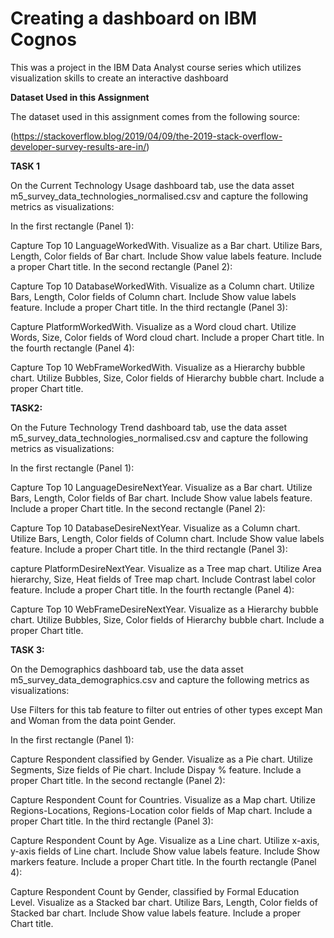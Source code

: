 # Creating a dashboard on IBM Cognos

This was a project in the IBM Data Analyst course series which utilizes visualization skills to create an interactive dashboard 

**Dataset Used in this Assignment**

The dataset used in this assignment comes from the following source: 

(https://stackoverflow.blog/2019/04/09/the-2019-stack-overflow-developer-survey-results-are-in/)

**TASK 1**

On the Current Technology Usage dashboard tab, use the data asset m5_survey_data_technologies_normalised.csv and capture the following metrics as visualizations:

In the first rectangle (Panel 1):

Capture Top 10 LanguageWorkedWith.
Visualize as a Bar chart.
Utilize Bars, Length, Color fields of Bar chart.
Include Show value labels feature.
Include a proper Chart title.
In the second rectangle (Panel 2):

Capture Top 10 DatabaseWorkedWith.
Visualize as a Column chart.
Utilize Bars, Length, Color fields of Column chart.
Include Show value labels feature.
Include a proper Chart title.
In the third rectangle (Panel 3):

Capture PlatformWorkedWith.
Visualize as a Word cloud chart.
Utilize Words, Size, Color fields of Word cloud chart.
Include a proper Chart title.
In the fourth rectangle (Panel 4):

Capture Top 10 WebFrameWorkedWith.
Visualize as a Hierarchy bubble chart.
Utilize Bubbles, Size, Color fields of Hierarchy bubble chart.
Include a proper Chart title.

**TASK2:**

On the Future Technology Trend dashboard tab, use the data asset m5_survey_data_technologies_normalised.csv and capture the following metrics as visualizations:

In the first rectangle (Panel 1):

Capture Top 10 LanguageDesireNextYear.
Visualize as a Bar chart.
Utilize Bars, Length, Color fields of Bar chart.
Include Show value labels feature.
Include a proper Chart title.
In the second rectangle (Panel 2):

Capture Top 10 DatabaseDesireNextYear.
Visualize as a Column chart.
Utilize Bars, Length, Color fields of Column chart.
Include Show value labels feature.
Include a proper Chart title.
In the third rectangle (Panel 3):

capture PlatformDesireNextYear.
Visualize as a Tree map chart.
Utilize Area hierarchy, Size, Heat fields of Tree map chart.
Include Contrast label color feature.
Include a proper Chart title.
In the fourth rectangle (Panel 4):

Capture Top 10 WebFrameDesireNextYear.
Visualize as a Hierarchy bubble chart.
Utilize Bubbles, Size, Color fields of Hierarchy bubble chart.
Include a proper Chart title.

**TASK 3:**

On the Demographics dashboard tab, use the data asset m5_survey_data_demographics.csv and capture the following metrics as visualizations:

Use Filters for this tab feature to filter out entries of other types except Man and Woman from the data point Gender.

In the first rectangle (Panel 1):

Capture Respondent classified by Gender.
Visualize as a Pie chart.
Utilize Segments, Size fields of Pie chart.
Include Dispay % feature.
Include a proper Chart title.
In the second rectangle (Panel 2):

Capture Respondent Count for Countries.
Visualize as a Map chart.
Utilize Regions-Locations, Regions-Location color fields of Map chart.
Include a proper Chart title.
In the third rectangle (Panel 3):

Capture Respondent Count by Age.
Visualize as a Line chart.
Utilize x-axis, y-axis fields of Line chart.
Include Show value labels feature.
Include Show markers feature.
Include a proper Chart title.
In the fourth rectangle (Panel 4):

Capture Respondent Count by Gender, classified by Formal Education Level.
Visualize as a Stacked bar chart.
Utilize Bars, Length, Color fields of Stacked bar chart.
Include Show value labels feature.
Include a proper Chart title.




